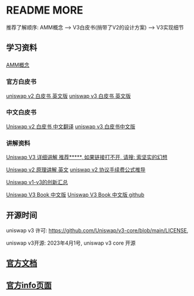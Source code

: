 # README MORE

推荐了解顺序: AMM概念 --> V3白皮书(捎带了V2的设计方案) --> V3实现细节

## 学习资料

###
[AMM概念](https://academy.binance.com/zh/articles/what-is-an-automated-market-maker-amm)

### 官方白皮书
[uniswap v2 白皮书 英文版](https://uniswap.org/whitepaper.pdf)
[uniswap v3 白皮书 英文版](https://uniswap.org/whitepaper-v3.pdf)

### 中文白皮书
[Uniswap v2 白皮书 中文翻译](https://www.blockvalue.com/jingyan/20200523396953.html)
[uniswap v3 白皮书中文版](https://learnblockchain.cn/article/3055)


### 讲解资料


[Uniswap V3 详细讲解 推荐*****, 如果链接打不开, 请搜: 索坚实的幻想](https://paco0x.org/uniswap-v3-1/)




[Uniswap v2 原理讲解 英文](https://xord.com/research/uniswap-v2-protocol-lets-dive-in/)
[uniswap v2 协议手续费公式推导](https://blog.csdn.net/sanqima/article/details/109667469)

[Uniswap v1-v3的创新汇总](https://www.ccvalue.cn/article/955516.html)


[Uniswap V3 Book 中文版](https://y1cunhui.github.io/uniswapV3-book-zh-cn/)
[Uniswap V3 Book 中文版 github](https://github.com/y1cunhui/uniswapV3-book-zh-cn)



## 开源时间
uniswap v3 许可: https://github.com/Uniswap/v3-core/blob/main/LICENSE,

uniswap v3开源: 2023年4月1号, uniswap v3 core 开源


## [官方文档](https://docs.uniswap.org/)


## [官方info页面](https://info.uniswap.org)







